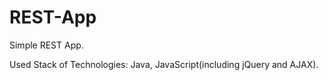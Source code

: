 # REST-App

Simple REST App.

Used Stack of Technologies: Java, JavaScript(including jQuery and AJAX).
